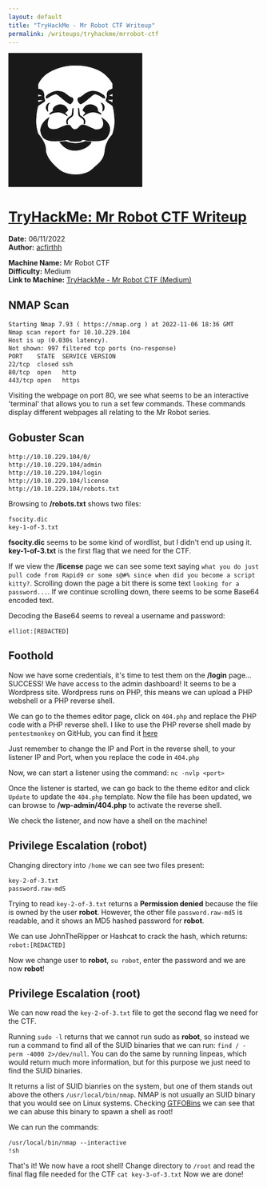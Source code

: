 ```yaml
---
layout: default
title: "TryHackMe - Mr Robot CTF Writeup"
permalink: /writeups/tryhackme/mrrobot-ctf
---
```


![TryHackMe: Mr Robot CTF (Medium)](images/MrRobot_CTF.jpeg)
<h1><ins>TryHackMe: Mr Robot CTF Writeup</ins></h1>

**Date:** 06/11/2022\
**Author:** [acfirthh](https://github.com/acfirthh)

**Machine Name:** Mr Robot CTF\
**Difficulty:** Medium\
**Link to Machine:** [TryHackMe - Mr Robot CTF (Medium)](https://tryhackme.com/room/mrrobot) 

## NMAP Scan
```
Starting Nmap 7.93 ( https://nmap.org ) at 2022-11-06 18:36 GMT
Nmap scan report for 10.10.229.104
Host is up (0.030s latency).
Not shown: 997 filtered tcp ports (no-response)
PORT    STATE  SERVICE VERSION
22/tcp  closed ssh
80/tcp  open   http
443/tcp open   https
```

Visiting the webpage on port 80, we see what seems to be an interactive 'terminal' that allows you to run a set few commands. These commands display different webpages all relating to the Mr Robot series.

## Gobuster Scan
```
http://10.10.229.104/0/
http://10.10.229.104/admin
http://10.10.229.104/login
http://10.10.229.104/license
http://10.10.229.104/robots.txt
```

Browsing to **/robots.txt** shows two files:
```
fsocity.dic
key-1-of-3.txt
```
**fsocity.dic** seems to be some kind of wordlist, but I didn't end up using it.
**key-1-of-3.txt** is the first flag that we need for the CTF.

If we view the **/license** page we can see some text saying `what you do just pull code from Rapid9 or some s@#% since when did you become a script kitty?`. Scrolling down the page a bit there is some text `looking for a password...`. If we continue scrolling down, there seems to be some Base64 encoded text.

Decoding the Base64 seems to reveal a username and password:
```
elliot:[REDACTED]
```

## Foothold
Now we have some credentials, it's time to test them on the **/login** page...
SUCCESS! We have access to the admin dashboard! It seems to be a Wordpress site.
Wordpress runs on PHP, this means we can upload a PHP webshell or a PHP reverse shell.

We can go to the themes editor page, click on `404.php` and replace the PHP code with a PHP reverse shell.
I like to use the PHP reverse shell made by `pentestmonkey` on GitHub, you can find it [here](https://github.com/pentestmonkey/php-reverse-shell/blob/master/php-reverse-shell.php)

Just remember to change the IP and Port in the reverse shell, to your listener IP and Port, when you replace the code in `404.php`

Now, we can start a listener using the command: `nc -nvlp <port>`

Once the listener is started, we can go back to the theme editor and click `Update` to update the `404.php` template. Now the file has been updated, we can browse to **/wp-admin/404.php** to activate the reverse shell.

We check the listener, and now have a shell on the machine!

## Privilege Escalation (robot)
Changing directory into `/home` we can see two files present:
```
key-2-of-3.txt
password.raw-md5
```

Trying to read `key-2-of-3.txt` returns a **Permission denied** because the file is owned by the user **robot**. However, the other file `password.raw-md5` is readable, and it shows an MD5 hashed password for **robot**.

We can use JohnTheRipper or Hashcat to crack the hash, which returns:
`robot:[REDACTED]`

Now we change user to **robot**, `su robot`, enter the password and we are now **robot**!

## Privilege Escalation (root)
We can now read the `key-2-of-3.txt` file to get the second flag we need for the CTF.

Running `sudo -l` returns that we cannot run sudo as **robot**, so instead we run a command to find all of the SUID binaries that we can run: `find / -perm -4000 2>/dev/null`. You can do the same by running linpeas, which would return much more information, but for this purpose we just need to find the SUID binaries.

It returns a list of SUID bianries on the system, but one of them stands out above the others `/usr/local/bin/nmap`. NMAP is not usually an SUID binary that you would see on Linux systems. Checking [GTFOBins](https://gtfobins.github.io/gtfobins/nmap/) we can see that we can abuse this binary to spawn a shell as root!

We can run the commands:
```
/usr/local/bin/nmap --interactive
!sh
```
That's it! We now have a root shell!
Change directory to `/root` and read the final flag file needed for the CTF `cat key-3-of-3.txt`
Now we are done!
